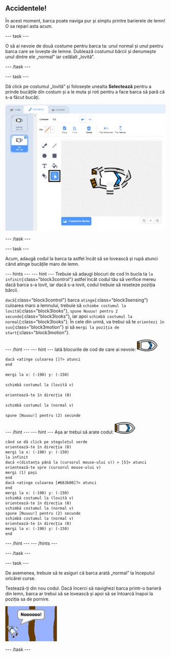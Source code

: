 ## Accidentele!

În acest moment, barca poate naviga pur și simplu printre barierele de lemn! O sa repari asta acum.

\--- task \---

O să ai nevoie de două costume pentru barca ta: unul normal și unul pentru barca care se lovește de lemne. Dublează costumul bărcii și denumește unul dintre ele „normal” iar celălalt „lovită”.

\--- /task \---

\--- task \---

Dă click pe costumul „lovită” și folosește unealta **Selectează** pentru a prinde bucățile din costum și a le muta și roti pentru a face barca să pară că s-a făcut bucăți.

![captură de ecran](images/boat-hit-costume-annotated.png)

\--- /task \---

\--- task \---

Acum, adaugă codul la barca ta astfel încât să se lovească și rupă atunci când atinge bucățile maro de lemn.

\--- hints \--- \--- hint \--- Trebuie să adaugi blocuri de cod în bucla ta `la infinit`{:class="block3control"} astfel încât codul tău să verifice mereu dacă barca s-a lovit, iar dacă s-a lovit, codul trebuie să reseteze poziția bărcii.

`dacă`{:class="block3control"} barca `atinge`{:class="block3sensing"} culoarea maro a lemnului, trebuie să `schimbe costumul la lovită`{:class="block3looks"}, `spune Nuuuu! pentru 2 secunde`{:class="block3looks"}, iar apoi `schimbă costumul la normal`{:class="block3looks"}. În cele din urmă, va trebui să te `orientezi în sus`{:class="block3motion"} și să `mergi la poziția de start`{:class="block3motion"}.

\--- /hint \--- \--- hint \--- Iată blocurile de cod de care ai nevoie: ![barcă](images/boat_resize.png)

```blocks3
dacă <atinge culoarea []?> atunci
end

mergi la x: (-190) y: (-150)

schimbă costumul la (lovită v)

orientează-te în direcția (0)

schimbă costumul la (normal v)

spune [Nuuuu!] pentru (2) secunde
```

\--- /hint \--- \--- hint \--- Așa ar trebui să arate codul: ![barcă](images/boat_resize.png)

```blocks3
când se dă click pe stegulețul verde
orientează-te în direcția (0)
mergi la x: (-190) y: (-150)
la infinit
dacă <(distanța până la (cursorul mouse-ului v)) > [5]> atunci
orientează-te spre (cursorul mouse-ului v)
mergi (1) pași
end
dacă <atinge culoarea [#663b00]?> atunci
end
mergi la x: (-190) y: (-150)
schimbă costumul la (lovită v)
orientează-te în direcția (0)
schimbă costumul la (normal v)
spune [Nuuuu!] pentru (2) secunde
schimbă costumul la (normal v)
orientează-te în direcția (0)
mergi la x: (-190) y: (-150)
end
```

\--- /hint \--- \--- /hints \---

\--- /task \---

\--- task \---

De asemenea, trebuie să te asiguri că barca arată „normal” la începutul oricărei curse.

Testează-ți din nou codul. Dacă încerci să navighezi barca printr-o barieră din lemn, barca ar trebui să se lovească și apoi să se întoarcă înapoi la poziția sa de pornire.

![captură de ecran](images/boat-crash.png)

\--- /task \---